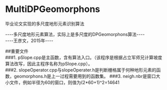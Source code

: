 # MultiDPGeomorphons
毕业论文实现的多尺度地形元素识别算法

----多尺度地形元素算法，实际上是多尺度的DPGeomorphons算法----   
----王彦文，2015年----   

##重要文件    
###1. pSlope.cpp是主函数，含有算法入口。（该程序是根据占立军师兄计算坡度算法改写，因此主程序名称为pSlope.cpp）。    
###2. slopeOperator.cpp与slopeOperater.h是判断栅格属于何种地形元素的函数，geomorphons.h是上一过程需要用到的函数集。
###3. neigh.nbr是窗口大小文件，例如半径为60的窗口，则值为(2*60+1)^2=14641
